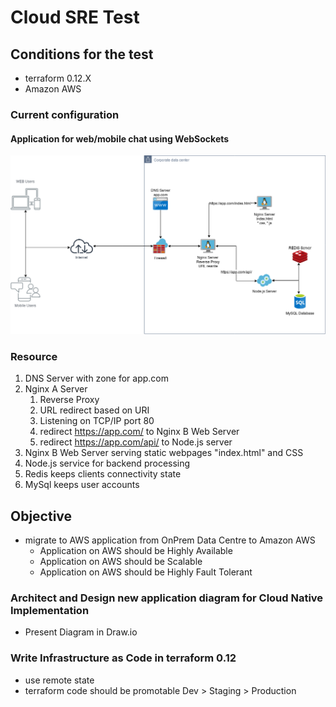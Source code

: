 # Cloud SRE Test

## Conditions for the test

- terraform 0.12.X
- Amazon AWS

### Current configuration

#### Application for web/mobile chat using WebSockets

![](/Images/OnPrem.png)

### Resource

1. DNS Server with zone for app.com
2. Nginx A Server
   1. Reverse Proxy
   2. URL redirect based on URI
   3. Listening on TCP/IP port 80
   4. redirect https://app.com/ to Nginx B Web Server
   5. redirect https://app.com/api/ to Node.js server
3. Nginx B Web Server serving static webpages "index.html" and CSS
4. Node.js service for backend processing
5. Redis keeps clients connectivity state
6. MySql keeps user accounts

## Objective

- migrate to AWS application from OnPrem Data Centre to Amazon AWS
  - Application on AWS should be Highly Available
  - Application on AWS should be Scalable
  - Application on AWS should be Highly Fault Tolerant

### Architect and Design new application diagram for Cloud Native Implementation 

- Present Diagram in Draw.io

### Write Infrastructure as Code in terraform 0.12

- use remote state
- terraform code should be promotable Dev > Staging > Production
